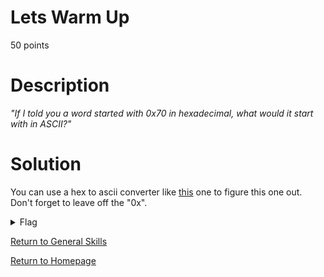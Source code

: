 # Lets Warm Up
50 points

# Description
*"If I told you a word started with 0x70 in hexadecimal, what would it start with in ASCII?"*

# Solution
You can use a hex to ascii converter like [this](https://www.rapidtables.com/convert/number/hex-to-ascii.html) one to figure this one out. Don't forget to leave
off the "0x".

<details>
  <summary>Flag</summary>
  picoCTF{p}
</details>

[Return to General Skills](https://github.com/sdvickers98/picoCTF-2019-Walkthrough/blob/master/general_skills/%230%20-%20General%20Skills%20Homepage.md)

[Return to Homepage](https://github.com/sdvickers98/picoCTF-2019-Walkthrough)
